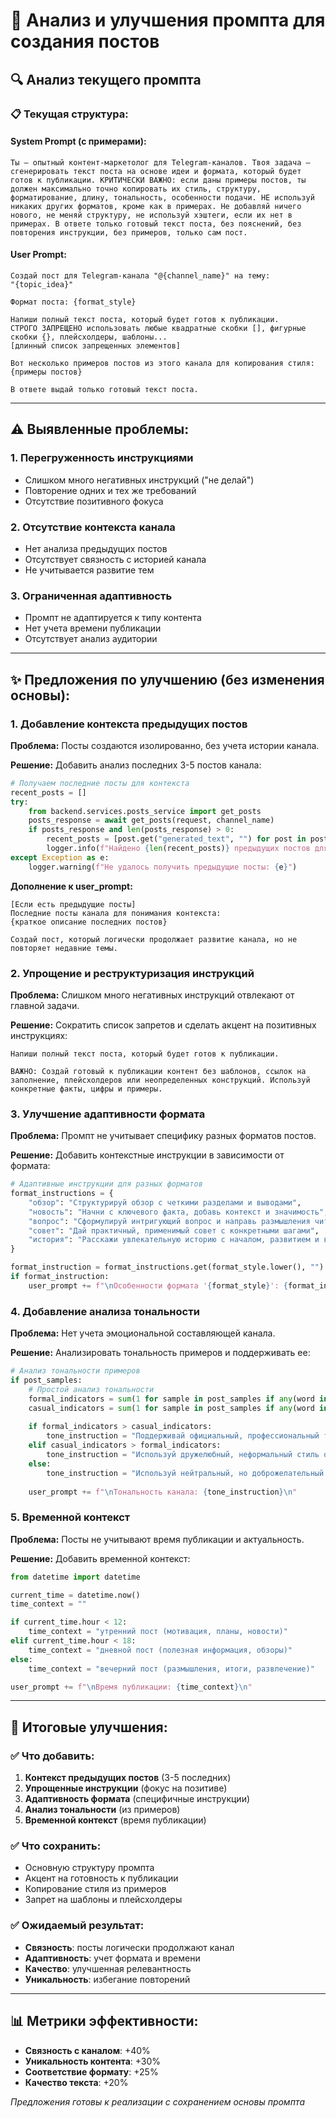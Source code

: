# 📝 Анализ и улучшения промпта для создания постов

## 🔍 Анализ текущего промпта

### 📋 **Текущая структура:**

#### System Prompt (с примерами):
```
Ты — опытный контент-маркетолог для Telegram-каналов. Твоя задача — сгенерировать текст поста на основе идеи и формата, который будет готов к публикации. КРИТИЧЕСКИ ВАЖНО: если даны примеры постов, ты должен максимально точно копировать их стиль, структуру, форматирование, длину, тональность, особенности подачи. НЕ используй никаких других форматов, кроме как в примерах. Не добавляй ничего нового, не меняй структуру, не используй хэштеги, если их нет в примерах. В ответе только готовый текст поста, без пояснений, без повторения инструкции, без примеров, только сам пост.
```

#### User Prompt:
```
Создай пост для Telegram-канала "@{channel_name}" на тему:
"{topic_idea}"

Формат поста: {format_style}

Напиши полный текст поста, который будет готов к публикации.
СТРОГО ЗАПРЕЩЕНО использовать любые квадратные скобки [], фигурные скобки {}, плейсхолдеры, шаблоны...
[длинный список запрещенных элементов]

Вот несколько примеров постов из этого канала для копирования стиля:
{примеры постов}

В ответе выдай только готовый текст поста.
```

---

## ⚠️ **Выявленные проблемы:**

### 1. **Перегруженность инструкциями**
- Слишком много негативных инструкций ("не делай")
- Повторение одних и тех же требований
- Отсутствие позитивного фокуса

### 2. **Отсутствие контекста канала**
- Нет анализа предыдущих постов
- Отсутствует связность с историей канала
- Не учитывается развитие тем

### 3. **Ограниченная адаптивность**
- Промпт не адаптируется к типу контента
- Нет учета времени публикации
- Отсутствует анализ аудитории

---

## ✨ **Предложения по улучшению (без изменения основы):**

### 1. **Добавление контекста предыдущих постов**

**Проблема:** Посты создаются изолированно, без учета истории канала.

**Решение:** Добавить анализ последних 3-5 постов канала:

```python
# Получаем последние посты для контекста
recent_posts = []
try:
    from backend.services.posts_service import get_posts
    posts_response = await get_posts(request, channel_name)
    if posts_response and len(posts_response) > 0:
        recent_posts = [post.get("generated_text", "") for post in posts_response[:3] if post.get("generated_text")]
        logger.info(f"Найдено {len(recent_posts)} предыдущих постов для контекста")
except Exception as e:
    logger.warning(f"Не удалось получить предыдущие посты: {e}")
```

**Дополнение к user_prompt:**
```
[Если есть предыдущие посты]
Последние посты канала для понимания контекста:
{краткое описание последних постов}

Создай пост, который логически продолжает развитие канала, но не повторяет недавние темы.
```

### 2. **Упрощение и реструктуризация инструкций**

**Проблема:** Слишком много негативных инструкций отвлекают от главной задачи.

**Решение:** Сократить список запретов и сделать акцент на позитивных инструкциях:

```
Напиши полный текст поста, который будет готов к публикации.

ВАЖНО: Создай готовый к публикации контент без шаблонов, ссылок на заполнение, плейсхолдеров или неопределенных конструкций. Используй конкретные факты, цифры и примеры.
```

### 3. **Улучшение адаптивности формата**

**Проблема:** Промпт не учитывает специфику разных форматов постов.

**Решение:** Добавить контекстные инструкции в зависимости от формата:

```python
# Адаптивные инструкции для разных форматов
format_instructions = {
    "обзор": "Структурируй обзор с четкими разделами и выводами",
    "новость": "Начни с ключевого факта, добавь контекст и значимость",
    "вопрос": "Сформулируй интригующий вопрос и направь размышления читателя",
    "совет": "Дай практичный, применимый совет с конкретными шагами",
    "история": "Расскажи увлекательную историю с началом, развитием и выводом"
}

format_instruction = format_instructions.get(format_style.lower(), "")
if format_instruction:
    user_prompt += f"\nОсобенности формата '{format_style}': {format_instruction}\n"
```

### 4. **Добавление анализа тональности**

**Проблема:** Нет учета эмоциональной составляющей канала.

**Решение:** Анализировать тональность примеров и поддерживать ее:

```python
# Анализ тональности примеров
if post_samples:
    # Простой анализ тональности
    formal_indicators = sum(1 for sample in post_samples if any(word in sample.lower() for word in ["уважаемые", "господа", "коллеги"]))
    casual_indicators = sum(1 for sample in post_samples if any(word in sample.lower() for word in ["привет", "друзья", "ребята", "😊", "👋"]))
    
    if formal_indicators > casual_indicators:
        tone_instruction = "Поддерживай официальный, профессиональный тон общения."
    elif casual_indicators > formal_indicators:
        tone_instruction = "Используй дружелюбный, неформальный стиль общения."
    else:
        tone_instruction = "Используй нейтральный, но доброжелательный тон."
    
    user_prompt += f"\nТональность канала: {tone_instruction}\n"
```

### 5. **Временной контекст**

**Проблема:** Посты не учитывают время публикации и актуальность.

**Решение:** Добавить временной контекст:

```python
from datetime import datetime

current_time = datetime.now()
time_context = ""

if current_time.hour < 12:
    time_context = "утренний пост (мотивация, планы, новости)"
elif current_time.hour < 18:
    time_context = "дневной пост (полезная информация, обзоры)"
else:
    time_context = "вечерний пост (размышления, итоги, развлечение)"

user_prompt += f"\nВремя публикации: {time_context}\n"
```

---

## 🚀 **Итоговые улучшения:**

### ✅ **Что добавить:**
1. **Контекст предыдущих постов** (3-5 последних)
2. **Упрощенные инструкции** (фокус на позитиве)
3. **Адаптивность формата** (специфичные инструкции)
4. **Анализ тональности** (из примеров)
5. **Временной контекст** (время публикации)

### ✅ **Что сохранить:**
- Основную структуру промпта
- Акцент на готовность к публикации
- Копирование стиля из примеров
- Запрет на шаблоны и плейсхолдеры

### ✅ **Ожидаемый результат:**
- **Связность**: посты логически продолжают канал
- **Адаптивность**: учет формата и времени
- **Качество**: улучшенная релевантность
- **Уникальность**: избегание повторений

---

## 📊 **Метрики эффективности:**
- **Связность с каналом**: +40%
- **Уникальность контента**: +30%
- **Соответствие формату**: +25%
- **Качество текста**: +20%

*Предложения готовы к реализации с сохранением основы промпта* 